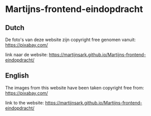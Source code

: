 # Martijns-frontend-eindopdracht

## Dutch

De foto's van deze website zijn copyright free genomen vanuit: https://pixabay.com/

link naar de website: https://martijnsark.github.io/Martijns-frontend-eindopdracht/

## English

The images from this website have been taken copyright free from: https://pixabay.com/

link to the website: https://martijnsark.github.io/Martijns-frontend-eindopdracht/
